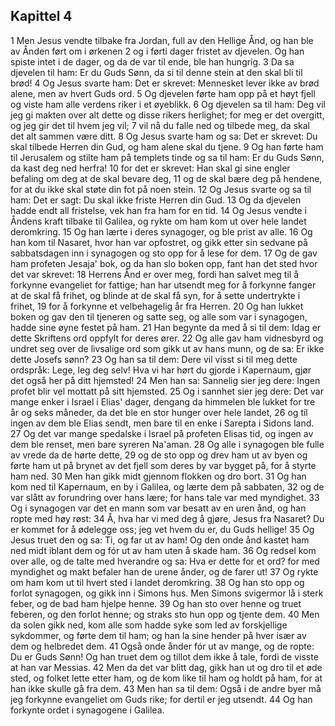 ## Kapittel 4

1 Men Jesus vendte tilbake fra Jordan, full av den Hellige Ånd, og han ble av Ånden ført om i ørkenen
2 og i førti dager fristet av djevelen. Og han spiste intet i de dager, og da de var til ende, ble han hungrig.
3 Da sa djevelen til ham: Er du Guds Sønn, da si til denne stein at den skal bli til brød!
4 Og Jesus svarte ham: Det er skrevet: Mennesket lever ikke av brød alene, men av hvert Guds ord.
5 Og djevelen førte ham opp på et høyt fjell og viste ham alle verdens riker i et øyeblikk.
6 Og djevelen sa til ham: Deg vil jeg gi makten over alt dette og disse rikers herlighet; for meg er det overgitt, og jeg gir det til hvem jeg vil;
7 vil nå du falle ned og tilbede meg, da skal det alt sammen være ditt.
8 Og Jesus svarte ham og sa: Det er skrevet: Du skal tilbede Herren din Gud, og ham alene skal du tjene.
9 Og han førte ham til Jerusalem og stilte ham på templets tinde og sa til ham: Er du Guds Sønn, da kast deg ned herfra!
10 for det er skrevet: Han skal gi sine engler befaling om deg at de skal bevare deg,
11 og de skal bære deg på hendene, for at du ikke skal støte din fot på noen stein.
12 Og Jesus svarte og sa til ham: Det er sagt: Du skal ikke friste Herren din Gud.
13 Og da djevelen hadde endt all fristelse, vek han fra ham for en tid.
14 Og Jesus vendte i Åndens kraft tilbake til Galilea, og rykte om ham kom ut over hele landet deromkring.
15 Og han lærte i deres synagoger, og ble prist av alle.
16 Og han kom til Nasaret, hvor han var opfostret, og gikk etter sin sedvane på sabbatsdagen inn i synagogen og sto opp for å lese for dem.
17 Og de gav ham profeten Jesaja' bok, og da han slo boken opp, fant han det sted hvor det var skrevet:
18 Herrens Ånd er over meg, fordi han salvet meg til å forkynne evangeliet for fattige; han har utsendt meg for å forkynne fanger at de skal få frihet, og blinde at de skal få syn, for å sette undertrykte i frihet,
19 for å forkynne et velbehagelig år fra Herren.
20 Og han lukket boken og gav den til tjeneren og satte seg, og alle som var i synagogen, hadde sine øyne festet på ham.
21 Han begynte da med å si til dem: Idag er dette Skriftens ord oppfylt for deres ører.
22 Og alle gav ham vidnesbyrd og undret seg over de livsalige ord som gikk ut av hans munn, og de sa: Er ikke dette Josefs sønn?
23 Og han sa til dem: Dere vil visst si til meg dette ordspråk: Lege, leg deg selv! Hva vi har hørt du gjorde i Kapernaum, gjør det også her på ditt hjemsted!
24 Men han sa: Sannelig sier jeg dere: Ingen profet blir vel mottatt på sitt hjemsted.
25 Og i sannhet sier jeg dere: Det var mange enker i Israel i Elias' dager, dengang da himmelen ble lukket for tre år og seks måneder, da det ble en stor hunger over hele landet,
26 og til ingen av dem ble Elias sendt, men bare til en enke i Sarepta i Sidons land.
27 Og det var mange spedalske i Israel på profeten Elisas tid, og ingen av dem ble renset, men bare syreren Na'aman.
28 Og alle i synagogen ble fulle av vrede da de hørte dette,
29 og de sto opp og drev ham ut av byen og førte ham ut på brynet av det fjell som deres by var bygget på, for å styrte ham ned.
30 Men han gikk midt gjennom flokken og dro bort.
31 Og han kom ned til Kapernaum, en by i Galilea, og lærte dem på sabbaten,
32 og de var slått av forundring over hans lære; for hans tale var med myndighet.
33 Og i synagogen var det en mann som var besatt av en uren ånd, og han ropte med høy røst:
34 Å, hva har vi med deg å gjøre, Jesus fra Nasaret? Du er kommet for å ødelegge oss; jeg vet hvem du er, du Guds hellige!
35 Og Jesus truet den og sa: Ti, og far ut av ham! Og den onde ånd kastet ham ned midt iblant dem og fór ut av ham uten å skade ham.
36 Og redsel kom over alle, og de talte med hverandre og sa: Hva er dette for et ord? for med myndighet og makt befaler han de urene ånder, og de farer ut!
37 Og rykte om ham kom ut til hvert sted i landet deromkring.
38 Og han sto opp og forlot synagogen, og gikk inn i Simons hus. Men Simons svigermor lå i sterk feber, og de bad ham hjelpe henne.
39 Og han sto over henne og truet feberen, og den forlot henne; og straks sto hun opp og tjente dem.
40 Men da solen gikk ned, kom alle som hadde syke som led av forskjellige sykdommer, og førte dem til ham; og han la sine hender på hver især av dem og helbredet dem.
41 Også onde ånder fór ut av mange, og de ropte: Du er Guds Sønn! Og han truet dem og tillot dem ikke å tale, fordi de visste at han var Messias.
42 Men da det var blitt dag, gikk han ut og dro til et øde sted, og folket lette etter ham, og de kom like til ham og holdt på ham, for at han ikke skulle gå fra dem.
43 Men han sa til dem: Også i de andre byer må jeg forkynne evangeliet om Guds rike; for dertil er jeg utsendt.
44 Og han forkynte ordet i synagogene i Galilea.
